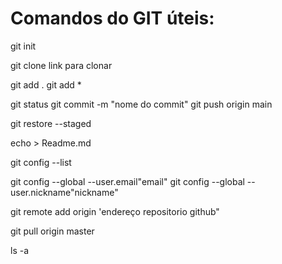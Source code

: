 # Comandos do GIT úteis:

git init

git clone link para clonar

git add .
git add * 

git status
git commit -m "nome do commit"
git push origin main 

git restore --staged <arquivo>

echo > Readme.md

git config --list

git config --global --user.email"email"
git config --global --user.nickname"nickname"

git remote add origin 'endereço repositorio github"

git pull origin master

ls -a 